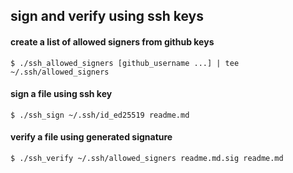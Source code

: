 ## sign and verify using ssh keys

#### create a list of allowed signers from github keys

    $ ./ssh_allowed_signers [github_username ...] | tee ~/.ssh/allowed_signers

#### sign a file using ssh key

    $ ./ssh_sign ~/.ssh/id_ed25519 readme.md

#### verify a file using generated signature

    $ ./ssh_verify ~/.ssh/allowed_signers readme.md.sig readme.md
